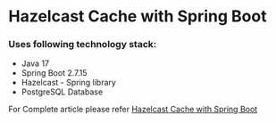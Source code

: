 # Hazelcast Cache with Spring Boot

### Uses following technology stack:

* Java 17
* Spring Boot 2.7.15
* Hazelcast - Spring library
* PostgreSQL Database

For Complete article please
refer [Hazelcast Cache with Spring Boot](https://www.bytestree.com/spring/hazelcast-cache-with-spring-boot/)
